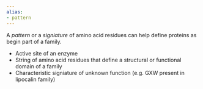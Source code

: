 ```yaml
---
alias:
- pattern
---
```


A *pattern* or a *signiature* of amino acid residues can help define proteins as begin part of a family.

- Active site of an enzyme
- String of amino acid residues that define a structural or functional domain of a family
- Characteristic signiature of unknown function (e.g. GXW present in lipocalin family)

